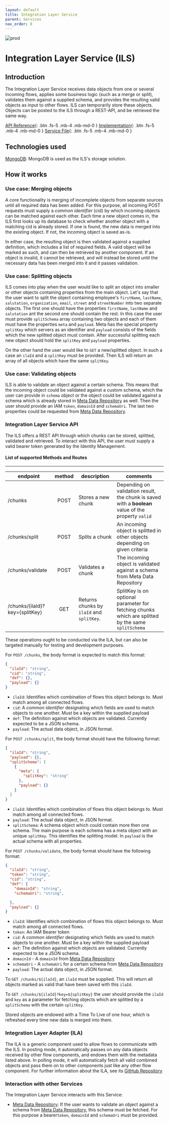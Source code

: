 ```yaml
---
layout: default
title: Integration Layer Service
parent: Services
nav_order: 8
---
```


<!-- Description Guidelines

Please note:
Use the full links to reference other files or images! Relative links will not work under our theme settings settings.
-->

<!-- please choose the appropriate batch and delete/comment the others  -->
![prod](https://img.shields.io/badge/Status-Production-brightgreen.svg)


# **Integration Layer Service (ILS)** <!-- make sure spelling is consistent with other sources and within this document -->

## Introduction
<!-- 2 sentences: what does it do and how -->

The Integration Layer Service receives data objects from one or several incoming flows, applies some business logic (such as a merge or split), validates them against a supplied schema, and provides the resulting valid objects as input to other flows. ILS can temporarily store these objects. Objects can be posted to the ILS through a REST-API, and be retrieved the same way.


[API Reference](){: .btn .fs-5 .mb-4 .mb-md-0 }
[Implementation](https://github.com/openintegrationhub/openintegrationhub/tree/master/services/ils){: .btn .fs-5 .mb-4 .mb-md-0 }
[Service File](){: .btn .fs-5 .mb-4 .mb-md-0 }

## Technologies used
<!-- please name and elaborate on other technologies or standards the service uses -->
[MongoDB](https://www.mongodb.com/): MongoDB is used as the ILS's storage solution.

## How it works

<!-- describe core functionalities and underlying concepts in more detail -->

### Use case: Merging objects
A core functionality is merging of incomplete objects from separate sources until all required data has been added. For this purpose, all incoming POST requests must supply a *common identifier* (cid) by which incoming objects can be matched against each other. Each time a new object comes in, the ILS first looks up its database to check whether another object with a matching cid is already stored. If one is found, the new data is merged into the existing object. If not, the incoming object is saved as-is.

In either case, the resulting object is then validated against a supplied definition, which includes a list of required fields. A valid object will be marked as such, and can then be retrieved by another component. If an object is invalid, it cannot be retrieved, and will instead be stored until the necessary data has been merged into it and it passes validation.

### Use case: Splitting objects
ILS comes into play when the user would like to split an object into smaller or other objects containing properties from the main object. Let's say that the user want to split the object containing employee's `firstName`, `lastName`, `salutation`, `organization`, `email`, `street` and `streetNumber` into two separate objects. The first one should have the properties `firstName`, `lastName`  and `salutation` ant the second one should contain the rest. In this case the user must provide `splitSchema` array containing two objects and each of them must have the properties `meta` and `payload`. Meta has the special property `splitKey` which servers as an identifier and `payload` consists of the fields which the new splitted object must contain. After successful splitting each new object should hold  the `splitKey` and `payload` properties.

On the other hand the user would like to `GET` a new/splitted object. In such a case an `ilaId` and a `splitKey` must be provided. Then ILS will return an array of all objects which have the same `splitKey`.

### Use case: Validating objects
ILS is able to validate an object against a certain schema. This means that the incoming object could be validated against a custom schema, which the user can provide in `schema` object or the object could be validated against a schema which is already stored in [Meta Data Repository](https://openintegrationhub.github.io//docs/Services/MetaDataRepository.html) as well. Then the user should provide an IAM `token`, `domainId` and `schemaUri`. The last two properties could be requested from [Meta Data Repository](https://openintegrationhub.github.io//docs/Services/MetaDataRepository.html).

### Integration Layer Service API

The ILS offers a REST API through which chunks can be stored, splitted, validated and retrieved. To interact with this API, the user must supply a valid bearer token generated by the Identity Management.

#### List of supported Methods and Routes
------------------------------------

| endpoint        | method           | description  | comments |
| ------------- |:-------------:| -----|------|
| /chunks| POST | Stores a new chunk | Depending on validation result, the chunk is saved with a **boolean** value of the property `valid`|
| /chunks/split | POST | Splits a chunk | An incoming object is splitted in other objects depending on given criteria |
| /chunks/validate | POST | Validates a chunk | The incoming object is validated against a schema from Meta Data Repository |
| /chunks/{ilaId}?key={splitKey} | GET | Returns chunks by `ilaId` and `splitKey`.| SplitKey is on optional parameter for fetching chunks which are splitted by the same `splitSchema` |


These operations ought to be conducted via the ILA, but can also be targeted manually for testing and development purposes.

For `POST /chunks`, the body format is expected to match this format:
```json
{
  "ilaId": "string",
  "cid": "string",
  "def": {},
  "payload": {}
}
```

- `ilaId`: Identifies which combination of flows this object belongs to. Must match among all connected flows.
- `cid`: A *common identifier* designating which fields are used to match objects to one another. Must be a key within the supplied payload
- `def`: The definition against which objects are validated. Currently expected to be a JSON schema.
- `payload`: The actual data object, in JSON format.

For `POST /chunks/split`, the body format should have the following format:
```json
{
  "ilaId": "string",
  "payload": {},
  "splitSchema": [
    {
      "meta": {
        "splitKey": "string"
      },
      "payload": {}
    }
  ]
}
```

- `ilaId`: Identifies which combination of flows this object belongs to. Must match among all connected flows.
- `payload`: The actual data object, in JSON format.
- `splitSchema`: A schema object which could contain more then one schema. The main purpose is each schema has a meta object with an unique `splitKey`. This identifies the splitting model. In `payload` is the actual schema with all properties.

For `POST /chunks/validate`, the body format should have the following format:
```json
{
  "ilaId": "string",
  "token": "string",
  "cid": "string",
  "def": {
    "domainId": "string",
    "schemaUri": "string",

  },
  "payload": {}
}
```

- `ilaId`: Identifies which combination of flows this object belongs to. Must match among all connected flows.
- `token`: An IAM Bearer token
- `cid`: A *common identifier* designating which fields are used to match objects to one another. Must be a key within the supplied payload
- `def`: The definition against which objects are validated. Currently expected to be a JSON schema.
- `domainId` - A `domainId` from [Meta Data Repository](https://openintegrationhub.github.io//docs/Services/MetaDataRepository.html)
- `schemaUri` - A `schemaUri` for a certain schema from [Meta Data Repository](https://openintegrationhub.github.io//docs/Services/MetaDataRepository.html)
- `payload`: The actual data object, in JSON format.

To `GET /chunks/${ilaId}`, an `ilaId` must be supplied. This will return all objects marked as valid that have been saved with this `ilaId`.

To `GET /chunks/${ilaId}?key=${splitKey}` the user should provide the `ilaId` and `key` as a parameter for fetching objects which are splitted by a `splitSchema` with the certain `splitKey`.

Stored objects are endowed with a Time To Live of one hour, which is refreshed every time new data is merged into them.

### Integration Layer Adapter (ILA)
The ILA is a generic component used to allow flows to communicate with the ILS. In posting mode, it automatically passes on any data objects received by other flow components, and endows them with the metadata listed above. In polling mode, it will automatically fetch all valid combined objects and pass them on to other components just like any other flow component. For further information about the ILA, see its [GitHub Repository](https://github.com/openintegrationhub/integration-layer-adapter)

### Interaction with other Services
The Integration Layer Service interacts with this Service:

- [Meta Data Repository](https://openintegrationhub.github.io//docs/Services/MetaDataRepository.html): If the user wants to validate an object against a schema from [Meta Data Repository](https://openintegrationhub.github.io//docs/Services/MetaDataRepository.html), this schema must be fetched. For this purpose a bearer`token`, `domainId` and `schemaUri` must be provided.
